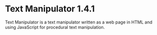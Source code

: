 # Text Manipulator 1.4.1
Text Manipulator is a text manipulator written as a web page in HTML and using JavaScript for procedural text manipulation.
